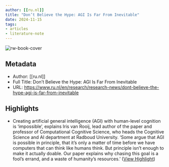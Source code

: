 ```yaml
---
author: [[ru.nl]]
title: "Don’t Believe the Hype: AGI Is Far From Inevitable"
date: 2024-11-15
tags: 
- articles
- literature-note
---
```

![rw-book-cover](https://www.ru.nl/sites/default/files/styles/open_graph_image/public/2023-10/Artificial-intelligence.jpg?itok=jF1Mkl-b)

## Metadata
- Author: [[ru.nl]]
- Full Title: Don’t Believe the Hype: AGI Is Far From Inevitable
- URL: https://www.ru.nl/en/research/research-news/dont-believe-the-hype-agi-is-far-from-inevitable

## Highlights
- Creating artificial general intelligence (AGI) with human-level cognition is ‘impossible’, explains Iris van Rooij, lead author of the paper and professor of Computational Cognitive Science, who heads the Cognitive Science and AI department at Radboud University. ‘Some argue that AGI is possible in principle, that it’s only a matter of time before we have computers that can think like humans think. But principle isn’t enough to make it actually doable. Our paper explains why chasing this goal is a fool’s errand, and a waste of humanity’s resources.’ ([View Highlight](https://read.readwise.io/read/01jcpc33z8xvjypyy6e1nbnt3g))
